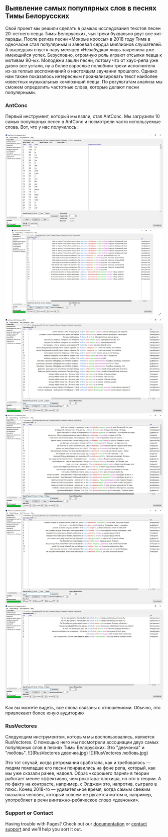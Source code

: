 ## Выявление самых популярных слов в песнях Тимы Белорусских

Свой проект мы решили сделать в рамках исследования текстов песен 20-летнего певца Тимы Белорусских, чьи треки буквально рвут все хит-парады. После релиза песни «Мокрые кроссы» в 2018 году Тима в одночасье стал популярным и завоевал сердца миллионов слушателей. А вышедшая спустя пару месяцев «Незабудка» лишь закрепила уже имеющийся успех. Безусловно, огромную роль играют отсылки певца к мотивам 90-ых. Молодежи зашли песни, потому что от хаус-репа уже давно все устали, ну а более взрослые полюбили треки исполнителя из-за теплых воспоминаний о настоящем звучании прошлого. Однако нам также показалось интересным проанализировать текст наиболее известных музыкальных композиций певца. По результатам анализа мы сможем определить частотные слова, которые делают песни популярными.

### AntConc
 Первый инструмент, который мы взяли, стал AntConc. Мы загрузили 10 самых популярных песен в AntConc и посмотрели часто используемые слова. Вот, что у нас получилось:
 
 ![](ключ.jpg)
![](девчонки.jpg)
![](любовь.jpg)
![](мы.jpg)
![](наш.jpg)
![](тобой.jpg)
 
Как вы можете видеть, все слова связаны с отношениями. Обычно, это привлекают более юную аудиторию
 

### RusVectores

Следующим инструментом, которым мы воспользовались, является RusVectores. С помощью него мы посмотрели ассоциации двух самых популярных слов в песнях Тимы Белорусских. Это "девчонка" и "любовь". 
![](RusVectores девочка.jpg)
![](RusVectores любовь.jpg)

Это тот случай, когда ретромания сработала, как и требовалось — людям помладше его песни понравились на фоне репа, который, как мы уже сказали ранее, надоел. Образ «хорошего парня» в теории работает менее эффективно, чем рокстара-плохиша, но это в теории. А по факту на контрасте, например, с Элджем это, напротив, сыграло в плюс. Конец 2018-го — удивительное время, когда самым свежим оказался человек, который совсем не ругается матом и, например, употребляет в речи винтажно-ребяческое слово «девчонки».

### Support or Contact

Having trouble with Pages? Check out our [documentation](https://help.github.com/categories/github-pages-basics/) or [contact support](https://github.com/contact) and we’ll help you sort it out.
